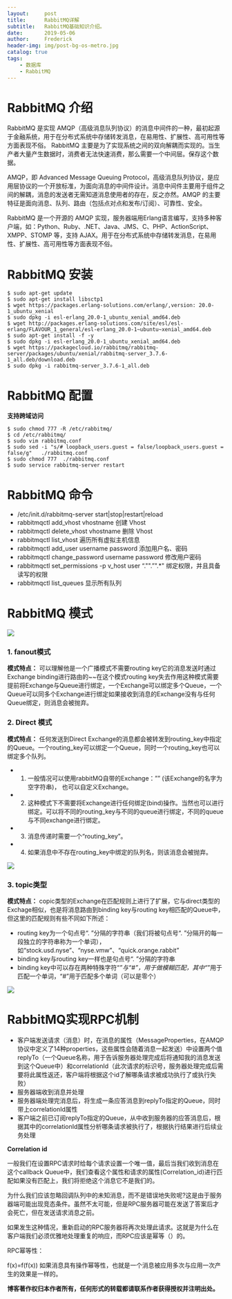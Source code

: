 ```yaml
---
layout:     post
title:      RabbitMQ详解
subtitle:   RabbitMQ基础知识介绍。
date:       2019-05-06
author:     Frederick
header-img: img/post-bg-os-metro.jpg
catalog: true
tags:
    - 数据库
    - RabbitMQ
---
```


# RabbitMQ 介绍

RabbitMQ 是实现 AMQP（高级消息队列协议）的消息中间件的一种，最初起源于金融系统，用于在分布式系统中存储转发消息，在易用性、扩展性、高可用性等方面表现不俗。 RabbitMQ 主要是为了实现系统之间的双向解耦而实现的。当生产者大量产生数据时，消费者无法快速消费，那么需要一个中间层。保存这个数据。

AMQP，即 Advanced Message Queuing Protocol，高级消息队列协议，是应用层协议的一个开放标准，为面向消息的中间件设计。消息中间件主要用于组件之间的解耦，消息的发送者无需知道消息使用者的存在，反之亦然。AMQP 的主要特征是面向消息、队列、路由（包括点对点和发布/订阅）、可靠性、安全。

RabbitMQ 是一个开源的 AMQP 实现，服务器端用Erlang语言编写，支持多种客户端，如：Python、Ruby、.NET、Java、JMS、C、PHP、ActionScript、XMPP、STOMP 等，支持 AJAX。用于在分布式系统中存储转发消息，在易用性、扩展性、高可用性等方面表现不俗。

# RabbitMQ 安装

```
$ sudo apt-get update
$ sudo apt-get install libsctp1
$ wget https://packages.erlang-solutions.com/erlang/,version: 20.0-1_ubuntu_xenial
$ sudo dpkg -i esl-erlang_20.0-1_ubuntu_xenial_amd64.deb
$ wget http://packages.erlang-solutions.com/site/esl/esl-erlang/FLAVOUR_1_general/esl-erlang_20.0-1~ubuntu~xenial_amd64.deb
$ sudo apt-get install -f -y
$ sudo dpkg -i esl-erlang_20.0-1_ubuntu_xenial_amd64.deb
$ wget https://packagecloud.io/rabbitmq/rabbitmq-server/packages/ubuntu/xenial/rabbitmq-server_3.7.6-1_all.deb/download.deb
$ sudo dpkg -i rabbitmq-server_3.7.6-1_all.deb
```
# RabbitMQ 配置

**支持跨域访问**

```
$ sudo chmod 777 -R /etc/rabbitmq/
$ cd /etc/rabbitmq/       
$ sudo vim rabbitmq.conf
$ sudo sed -i "s/# loopback_users.guest = false/loopback_users.guest = false/g"   ./rabbitmq.conf
$ sudo chmod 777  ./rabbitmq.conf
$ sudo service rabbitmq-server restart
```

# RabbitMQ 命令

- /etc/init.d/rabbitmq-server start|stop|restart|reload
- rabbitmqctl add_vhost vhostname 创建 Vhost
- rabbitmqctl delete_vhost vhostname 删除 Vhost
- rabbitmqctl list_vhost 遍历所有虚拟主机信息
- rabbitmqctl add_user username password 添加用户名、密码
- rabbitmqctl change_password username password 修改用户密码
- rabbitmqctl set_permissions -p v_host user “."".”".*" 绑定权限，并且具备读写的权限
- rabbitmqctl list_queues 显示所有队列


# RabbitMQ 模式

![](https://github.com/FrederickHou/FrederickHou.github.io/blob/master/img/rabbitmq1.png?raw=true)

### 1. fanout模式

**模式特点：** 可以理解他是一个广播模式不需要routing key它的消息发送时通过Exchange binding进行路由的~~在这个模式routing key失去作用这种模式需要提前将Exchange与Queue进行绑定，一个Exchange可以绑定多个Queue，一个Queue可以同多个Exchange进行绑定如果接收到消息的Exchange没有与任何Queue绑定，则消息会被抛弃。

### 2. Direct 模式
**模式特点：** 任何发送到Direct Exchange的消息都会被转发到routing_key中指定的Queue。一个routing_key可以绑定一个Queue，同时一个routing_key也可以绑定多个队列。
- 1. 一般情况可以使用rabbitMQ自带的Exchange：”” (该Exchange的名字为空字符串)， 也可以自定义Exchange。

- 2. 这种模式下不需要将Exchange进行任何绑定(bind)操作。当然也可以进行绑定。可以将不同的routing_key与不同的queue进行绑定，不同的queue与不同exchange进行绑定。

- 3. 消息传递时需要一个“routing_key”。

- 4. 如果消息中不存在routing_key中绑定的队列名，则该消息会被抛弃。

![](https://github.com/FrederickHou/FrederickHou.github.io/blob/master/img/rabbitmq3.png?raw=true)

### 3. topic类型

**模式特点：** copic类型的Exchange在匹配规则上进行了扩展，它与direct类型的Exchage相似，也是将消息路由到binding key与routing key相匹配的Queue中，但这里的匹配规则有些不同如下所述：
- routing key为一个句点号“. ”分隔的字符串（我们将被句点号“. ”分隔开的每一段独立的字符串称为一个单词），如“stock.usd.nyse”、“nyse.vmw”、“quick.orange.rabbit”
- binding key与routing key一样也是句点号“. ”分隔的字符串
- binding key中可以存在两种特殊字符“*”与“#”，用于做模糊匹配，其中“*”用于匹配一个单词，“#”用于匹配多个单词（可以是零个）

![](https://github.com/FrederickHou/FrederickHou.github.io/blob/master/img/rabbitmq2.png?raw=true)

# RabbitMQ实现RPC机制

- 客户端发送请求（消息）时，在消息的属性（MessageProperties，在AMQP协议中定义了14种properties，这些属性会随着消息一起发送）中设置两个值replyTo（一个Queue名称，用于告诉服务器处理完成后将通知我的消息发送到这个Queue中）和correlationId（此次请求的标识号，服务器处理完成后需要将此属性返还，客户端将根据这个id了解哪条请求被成功执行了或执行失败）
- 服务器端收到消息并处理
- 服务器端处理完消息后，将生成一条应答消息到replyTo指定的Queue，同时带上correlationId属性
- 客户端之前已订阅replyTo指定的Queue，从中收到服务器的应答消息后，根据其中的correlationId属性分析哪条请求被执行了，根据执行结果进行后续业务处理

**Correlation id**

一般我们在设置RPC请求时给每个请求设置一个唯一值，最后当我们收到消息在这个callback Queue中，我们查看这个属性和请求的属性(Correlation_id)进行匹配如果没有匹配上，我们将拒绝这个消息它不是我们的。

为什么我们应该忽略回调队列中的未知消息，而不是错误地失败呢?这是由于服务器端可能出现竞态条件。虽然不太可能，但是RPC服务器可能在发送了答案后才会死亡，但在发送请求消息之前。

如果发生这种情况，重新启动的RPC服务器将再次处理此请求。这就是为什么在客户端我们必须优雅地处理重复的响应，而RPC应该是幂等（）的。

RPC幂等性：

 f(x)=f(f(x))
如果消息具有操作幂等性，也就是一个消息被应用多次与应用一次产生的效果是一样的。



**博客著作权归本作者所有，任何形式的转载都请联系作者获得授权并注明出处。**